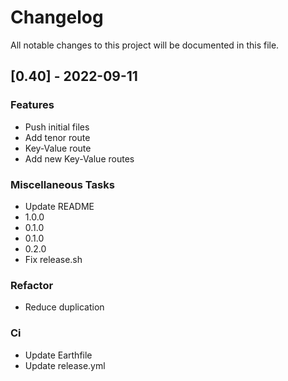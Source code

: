 # Changelog

All notable changes to this project will be documented in this file.

## [0.40] - 2022-09-11

### Features

- Push initial files
- Add tenor route
- Key-Value route
- Add new Key-Value routes

### Miscellaneous Tasks

- Update README
- 1.0.0
- 0.1.0
- 0.1.0
- 0.2.0
- Fix release.sh

### Refactor

- Reduce duplication

### Ci

- Update Earthfile
- Update release.yml

<!-- generated by git-cliff -->
